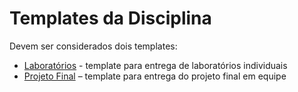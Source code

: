 # Templates da Disciplina

Devem ser considerados dois templates:

* [Laboratórios](labs.html) - template para entrega de laboratórios individuais
* [Projeto Final](project.html) – template para entrega do projeto final em equipe